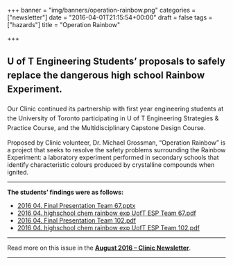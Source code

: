 +++
banner = "img/banners/operation-rainbow.png"
categories = ["newsletter"]
date = "2016-04-01T21:15:54+00:00"
draft = false
tags = ["hazards"]
title = "Operation Rainbow"

+++
## <span style="line-height: 2rem; letter-spacing: 0.01em;">U of T Engineering Students’ proposals to safely replace the dangerous high school Rainbow Experiment.</span>

<span style="line-height: 1.58; letter-spacing: 0.01em;">Our Clinic continued its partnership with first year engineering students at the University of Toronto participating in U of T Engineering Strategies & Practice Course, and the Multidisciplinary Capstone Design Course.</span>

Proposed by Clinic volunteer, Dr. Michael Grossman, “Operation Rainbow” is a project that seeks to resolve the safety problems surrounding the Rainbow Experiment: a laboratory experiment performed in secondary schools that identify characteristic colours produced by crystalline compounds when ignited.

* * *

**The students’ findings were as follows:**

*   [2016 04\. Final Presentation Team 67.pptx](https://s3.amazonaws.com/newsletter.workers-safety.ca/newsletters/2016+04/2016+04.++Final+Presentation++Team+67.pptx)
*   [2016 04\. highschool chem rainbow exp UofT ESP Team 67.pdf](https://s3.amazonaws.com/newsletter.workers-safety.ca/newsletters/2016+04/2016+04.++highschool+chem+rainbow+exp+UofT+ESP+Team+67.pdf)
*   [2016 04\. Final Presentation Team 102.pdf](https://s3.amazonaws.com/newsletter.workers-safety.ca/newsletters/2016+04/2016+04.++Final+Presentation+Team+102.pdf)
*   [2016 04\. highschool chem rainbow exp UofT ESP Team 102.pdf](https://s3.amazonaws.com/newsletter.workers-safety.ca/newsletters/2016+04/2016+04.++highschool+chem+rainbow+exp+UofT+ESP+Team+102.pdf)

* * *

Read more on this issue in the **[August 2016 – Clinic Newsletter](https://s3.amazonaws.com/newsletter.workers-safety.ca/newsletters/2016+08/2016+08.+Vol.24++No.2+.pdf)**.

* * *